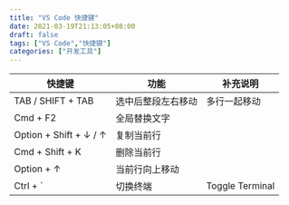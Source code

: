 ```yaml
---
title: "VS Code 快捷键"
date: 2021-03-19T21:13:05+08:00
draft: false
tags: ["VS Code","快捷键"]
categories: ["开发工具"]
---
```


| 快捷键 | 功能 | 补充说明 |
| - | - | - |
| TAB / SHIFT + TAB | 选中后整段左右移动 | 多行一起移动 |
| Cmd + F2 | 全局替换文字 |  |
| Option + Shift + ↓ / ↑ | 复制当前行 |  |
| Cmd + Shift + K | 删除当前行 |  |
| Option + ↑ | 当前行向上移动 |  |
| Ctrl + ` | 切换终端 | Toggle Terminal |


